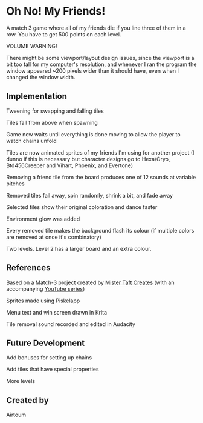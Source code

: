# Oh No! My Friends!
A match 3 game where all of my friends die if you line three of them in a row. You have to get 500 points on each level.

VOLUME WARNING!

There might be some viewport/layout design issues, since the viewport is a bit too tall for my computer's resolution, and whenever I ran the program the window appeared ~200 pixels wider than it should have, even when I changed the window width.

## Implementation
Tweening for swapping and falling tiles

Tiles fall from above when spawning

Game now waits until everything is done moving to allow the player to watch chains unfold

Tiles are now animated sprites of my friends I'm using for another project (I dunno if this is necessary but character designs go to Hexa/Cryo, Btd456Creeper and Vihart, Phoenix, and Evertone)

Removing a friend tile from the board produces one of 12 sounds at variable pitches

Removed tiles fall away, spin randomly, shrink a bit, and fade away

Selected tiles show their original coloration and dance faster

Environment glow was added

Every removed tile makes the background flash its colour (if multiple colors are removed at once it's combinatory)

Two levels. Level 2 has a larger board and an extra colour.

## References
Based on a Match-3 project created by [Mister Taft Creates](https://github.com/mistertaftcreates/Godot_match_3) (with an accompanying [YouTube series](https://www.youtube.com/playlist?list=PL4vbr3u7UKWqwQlvwvgNcgDL1p_3hcNn2))

Sprites made using Piskelapp

Menu text and win screen drawn in Krita

Tile removal sound recorded and edited in Audacity

## Future Development
Add bonuses for setting up chains

Add tiles that have special properties

More levels

## Created by
Airtoum
